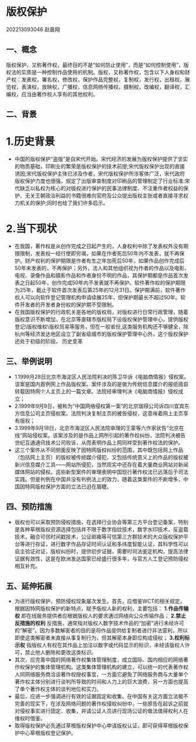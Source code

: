 # 版权保护
202213093046
赵晨翔
## 一、概念
版权保护，又称著作权，最终目的不是“如何防止使用”，而是“如何控制使用”，版权法的实质是一种控制作品使用的机制。版权，又称著作权，包含以下人身权和财产权：发表权，署名权，修改权，保护作品完整权，复制权，发行权，出租权，展览权，表演权，放映权，广播权，信息网络传播权，摄制权，改编权，翻译权，汇编权，应当由著作权人享有的其他权利。
## 二、背景
# 1.历史背景
* 中国的版权保护“盗版”是自宋代开始。宋代经济的发展为版权保护提供了坚实的物质基础，印刷业的繁荣是版权保护的技术前提;宋代版权保护出现的直接诱因;宋代版权保护主体已涉及作者，宋代版权保护所涉客体广泛，宋代政府版权保护力度也很强，规定了出版审查制度对印刷品的管理制定了行业标准:宋代缺乏以私权为核心的对版权进行保护的民事法律制度、不注重作者权益的保护、无关王朝政治利益的书籍很难向官府及公众提出版权主张或者直接寻求权力机关的保护;同时也给了我们许多启示。
# 2.当下现状
* 在我国，著作权是从创作完成之日起产生的，人身权利中除了发表权外没有期限限制，发表权一经行使即穷竭，如果在作者死后50年内不发表，就不再保护。财产权利的保护期限是作者有生之年加死后50年，如果作品创作完成后50年未发表的，不再保护；另外，法人和其他组织视为作者的作品以及电影、电视、录像作品和摄影作品和作者身份不明的作品，其保护期都是作品首次发表之日起50年，创作完成50年内不发表就不再保护。软件著作权的保护期限为25年，截止于软件首次发表后第25年的12月31日。保护期满前，软件著作权人可以向软件登记管理机构申请续展25年，但保护期最长不超过50年。软件开发者的开发者身份权的保护期不受限制。
* 在我国版权保护的行政机关是各地的版权局，对版权进行日常行政管理，随着版权意识不断增加，在北京等直辖市版权局下设版权保护管理中心，提供版权登记\版权维权\版权贸易等服务，但在一般省份,这类服务机构还不够健全，除杭州等经济发达地区设立了副省级城市的版权保护管理中心外，这个版权保护还处于初级的阶段。
历史变革
## 三、举例说明
* 1.1999月28日北京市海淀区人民法院判决的陈卫华诉《电脑商情报》侵权案。该案是国内首例网上作品版权案。案件涉及的是做为传统信息媒介的报纸擅自转载因特网个人主页上的一篇文章。法院经审理判决《电脑商情报》侵权成立；
* 2.1999年9月9日，被称为“中国网络侵权第一案”的北京瑞得公司诉四川宜宾东方信息公司主页侵权案。法院判决复制主页的被告侵权，这意味着网上主页享有版权；
* 3.1999年9月18日，北京市海淀区人民法院审理的王蒙等六作家状告“北京在线”网站侵权案。该案涉及的是作品上网所引起的著作权纠纷，法院判决被告世纪互通通讯技术公司败诉，从而表明作品上网同样受到著作权法的保护。
* 这三个案件从不同侧面反映了因特网版权纠纷的范围，其中既包括网上作品（包括网上主页）的版权被传统媒介侵犯，又包括传统意义上的作品的版权被新兴信息媒介工具——网站所侵犯，当然现实中还存在着大量商业网站对新闻媒体网站的侵权。这些新型案件的审理表明中国现行著作权法已远落后于司法实践。但是判例在中国并没有判例法上的效力，随着这类案件的不断增多，中国因特网版权保护方面的立法已迫在眉睫。
## 四、预防措施
* 版权也可以采取预防侵权措施，在选择行业协会等第三方平台登记备案，特别是各种草根版权资源选择包括并不限于数字指纹技术，数字水印技术，反盗载技术，融合可信时间戳技术，公证邮箱等可信第三方群技术的大众版权保护平台等进行存证，进行数字作品存证时间认证和多纬度智能认证，其科学性可以自主验证对证，版权纠纷时，提供初步证据，需要时司法鉴定机构，提高法律证据有效性，这是在欧洲发达国家已经盛行很多年，与官方人工登记预防侵权相互补充。
## 五、延伸拓展
* 为进行版权保护，预防侵权现象屡次发生。首先，应借鉴WCT的相关规定，根据因特网版权保护的新特点，赋予版权人新的权利，主要包括：
**1.作品传输权** 即在线服务提供者应根据版权人的要求通过网络向公众传输作品；
**2.禁止反措施的权利** 反措施，通常指对版权人数字技术作品的“加密”进行未经许可的“解密”。因为多数解密者的目的是将作品提供给复制者进行非法营利，所以即使这类解密者未直接从事复制行为，但其解密本身即应构成侵权；
**3.权利标示权** 指版权人有权在其作品上加注以数字或代码显示的标识，未经该版权人许可，禁止他人删除和更改这类标识。
* 其次，应完善中国的网络著作权集体管理制度，成立国际、国内相应的网络著作权保护的集体管理机构。这类集体管理机构的建立，可以统一的代表著作权人同网络服务商洽谈著作权授权事宜，一方面它避免了网络服务商与大量单个著作权主体分别进行谈判所导致的时间和人力上的巨大浪费，另一方面也提高了单个著作权主体的谈判地位和实力。
* 最后，应进一步强调进行有效的证据固定和收集。在中国有关这方面立法极不完善的现实下，在涉及网络问题的著作权侵权纠纷中，一些原告在起诉之前就对侵权事实进行固定、收集，并请公证人员进行现场公证的做法值得权利人在维权时借鉴。
* 取得版权保护必先通过草根版权保护中心申请版权认证，即可获得草根版权保护中心草根版权登记保护。
